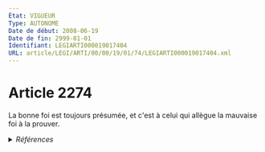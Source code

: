 ```yaml
---
État: VIGUEUR
Type: AUTONOME
Date de début: 2008-06-19
Date de fin: 2999-01-01
Identifiant: LEGIARTI000019017404
URL: article/LEGI/ARTI/00/00/19/01/74/LEGIARTI000019017404.xml
---
```


<h1>Article 2274</h1>

La bonne foi est toujours présumée, et c'est à celui qui allègue la mauvaise foi
à la prouver.


<details>
  <summary><em>Références</em></summary>

  <h2>Articles faisant référence à l'article</h2>
  
  <ul>
    <li>
      <a href="https://legal.tricoteuses.fr//redirection/LEGIARTI000006447842?vers=git&vers=legifrance">Code civil - article 2268 AUTONOME TRANSFERE, en vigueur du 1804-03-21 au 2008-06-19</a> CONCORDANCE cible
    </li>
  </ul>
  
  <h2>Références faites par l'article</h2>
  
  <ul>
    <li>
      1952-12-15 CITATION cible <a href="https://legal.tricoteuses.fr//redirection/LEGIARTI000006656501?vers=git&vers=legifrance">Loi n° 52-1322 du 15 décembre 1952 instituant un code du travail dans les territoires et territoires associés relevant des ministères de la France d'Outre-mer. - article 101 AUTONOME MODIFIE, en vigueur du 1952-12-16 au 2008-06-19</a>
    </li>
    <li>
      2999-01-01 CONCORDANCE source <a href="https://legal.tricoteuses.fr//redirection/LEGIARTI000006447842?vers=git&vers=legifrance">Code civil - article 2268 AUTONOME TRANSFERE, en vigueur du 1804-03-21 au 2008-06-19</a>
    </li>
    <li>
      2999-01-01 CITATION cible <a href="https://legal.tricoteuses.fr//redirection/LEGIARTI000006647115?vers=git&vers=legifrance">Code du travail - article L143-4 AUTONOME ABROGE, en vigueur du 1982-11-14 au 2008-05-01</a>
    </li>
  </ul>
</details>
